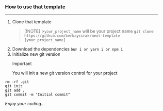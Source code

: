 ### How to use that template

---

1. Clone that template
   > [!NOTE] >`your_project_name` will be your project name
   > `git clone https://github.com/berkaycirak/next-template [your_project_name]`
   > <br>
2. Download the dependencies
   `bun i or yarn i or npm i`
   <br>
3. Initialize new git version
   > [!IMPORTANT]
   > You will init a new git version control for your project

```
rm -rf .git
git init
git add .
git commit -m "Initial commit"
```

_Enjoy your coding..._
